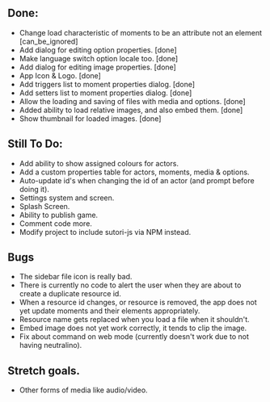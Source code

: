 ## Done:

- Change load characteristic of moments to be an attribute not an element [can_be_ignored]
- Add dialog for editing option properties. [done]
- Make language switch option locale too. [done]
- Add dialog for editing image properties. [done]
- App Icon & Logo. [done]
- Add triggers list to moment properties dialog. [done]
- Add setters list to moment properties dialog. [done]
- Allow the loading and saving of files with media and options. [done]
- Added ability to load relative images, and also embed them. [done]
- Show thumbnail for loaded images. [done]

## Still To Do:

- Add ability to show assigned colours for actors.
- Add a custom properties table for actors, moments, media & options.
- Auto-update id's when changing the id of an actor (and prompt before doing it).
- Settings system and screen.
- Splash Screen.
- Ability to publish game.
- Comment code more.
- Modify project to include sutori-js via NPM instead.

## Bugs

- The sidebar file icon is really bad.
- There is currently no code to alert the user when they are about to create a duplicate resource id.
- When a resource id changes, or resource is removed, the app does not yet update moments and their elements appropriately.
- Resource name gets replaced when you load a file when it shouldn't.
- Embed image does not yet work correctly, it tends to clip the image.
- Fix about command on web mode (currently doesn't work due to not having neutralino).

## Stretch goals.

- Other forms of media like audio/video.